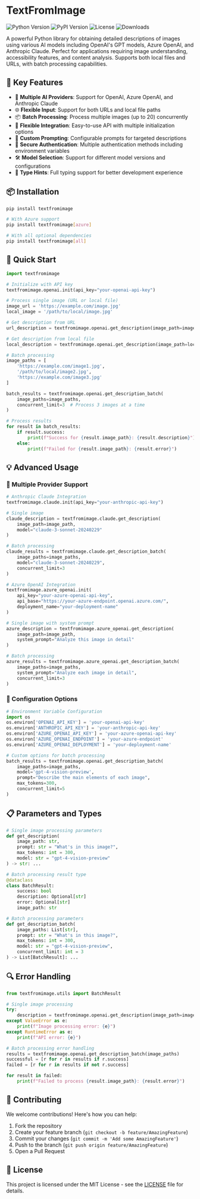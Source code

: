 # TextFromImage

![Python Version](https://img.shields.io/pypi/pyversions/textfromimage)
![PyPI Version](https://img.shields.io/pypi/v/textfromimage)
![License](https://img.shields.io/pypi/l/textfromimage)
![Downloads](https://img.shields.io/pypi/dm/textfromimage)

A powerful Python library for obtaining detailed descriptions of images using various AI models including OpenAI's GPT models, Azure OpenAI, and Anthropic Claude. Perfect for applications requiring image understanding, accessibility features, and content analysis. Supports both local files and URLs, with batch processing capabilities.

## 🌟 Key Features

- 🤖 **Multiple AI Providers**: Support for OpenAI, Azure OpenAI, and Anthropic Claude
- 🌐 **Flexible Input**: Support for both URLs and local file paths
- 📦 **Batch Processing**: Process multiple images (up to 20) concurrently
- 🔄 **Flexible Integration**: Easy-to-use API with multiple initialization options
- 🎯 **Custom Prompting**: Configurable prompts for targeted descriptions
- 🔑 **Secure Authentication**: Multiple authentication methods including environment variables
- 🛠️ **Model Selection**: Support for different model versions and configurations
- 📝 **Type Hints**: Full typing support for better development experience

## 📦 Installation

```bash
pip install textfromimage

# With Azure support
pip install textfromimage[azure]

# With all optional dependencies
pip install textfromimage[all]
```

## 🚀 Quick Start

```python
import textfromimage

# Initialize with API key
textfromimage.openai.init(api_key="your-openai-api-key")

# Process single image (URL or local file)
image_url = 'https://example.com/image.jpg'
local_image = '/path/to/local/image.jpg'

# Get description from URL
url_description = textfromimage.openai.get_description(image_path=image_url)

# Get description from local file
local_description = textfromimage.openai.get_description(image_path=local_image)

# Batch processing
image_paths = [
    'https://example.com/image1.jpg',
    '/path/to/local/image2.jpg',
    'https://example.com/image3.jpg'
]

batch_results = textfromimage.openai.get_description_batch(
    image_paths=image_paths,
    concurrent_limit=3  # Process 3 images at a time
)

# Process results
for result in batch_results:
    if result.success:
        print(f"Success for {result.image_path}: {result.description}")
    else:
        print(f"Failed for {result.image_path}: {result.error}")
```

## 💡 Advanced Usage

### 🤖 Multiple Provider Support

```python
# Anthropic Claude Integration
textfromimage.claude.init(api_key="your-anthropic-api-key")

# Single image
claude_description = textfromimage.claude.get_description(
    image_path=image_path,
    model="claude-3-sonnet-20240229"
)

# Batch processing
claude_results = textfromimage.claude.get_description_batch(
    image_paths=image_paths,
    model="claude-3-sonnet-20240229",
    concurrent_limit=3
)

# Azure OpenAI Integration
textfromimage.azure_openai.init(
    api_key="your-azure-openai-api-key",
    api_base="https://your-azure-endpoint.openai.azure.com/",
    deployment_name="your-deployment-name"
)

# Single image with system prompt
azure_description = textfromimage.azure_openai.get_description(
    image_path=image_path,
    system_prompt="Analyze this image in detail"
)

# Batch processing
azure_results = textfromimage.azure_openai.get_description_batch(
    image_paths=image_paths,
    system_prompt="Analyze each image in detail",
    concurrent_limit=3
)
```

### 🔧 Configuration Options

```python
# Environment Variable Configuration
import os
os.environ['OPENAI_API_KEY'] = 'your-openai-api-key'
os.environ['ANTHROPIC_API_KEY'] = 'your-anthropic-api-key'
os.environ['AZURE_OPENAI_API_KEY'] = 'your-azure-openai-api-key'
os.environ['AZURE_OPENAI_ENDPOINT'] = 'your-azure-endpoint'
os.environ['AZURE_OPENAI_DEPLOYMENT'] = 'your-deployment-name'

# Custom options for batch processing
batch_results = textfromimage.openai.get_description_batch(
    image_paths=image_paths,
    model='gpt-4-vision-preview',
    prompt="Describe the main elements of each image",
    max_tokens=300,
    concurrent_limit=5
)
```

## 📋 Parameters and Types

```python
# Single image processing parameters
def get_description(
    image_path: str,
    prompt: str = "What's in this image?",
    max_tokens: int = 300,
    model: str = "gpt-4-vision-preview"
) -> str: ...

# Batch processing result type
@dataclass
class BatchResult:
    success: bool
    description: Optional[str]
    error: Optional[str]
    image_path: str

# Batch processing parameters
def get_description_batch(
    image_paths: List[str],
    prompt: str = "What's in this image?",
    max_tokens: int = 300,
    model: str = "gpt-4-vision-preview",
    concurrent_limit: int = 3
) -> List[BatchResult]: ...
```

## 🔍 Error Handling

```python
from textfromimage.utils import BatchResult

# Single image processing
try:
    description = textfromimage.openai.get_description(image_path=image_path)
except ValueError as e:
    print(f"Image processing error: {e}")
except RuntimeError as e:
    print(f"API error: {e}")

# Batch processing error handling
results = textfromimage.openai.get_description_batch(image_paths)
successful = [r for r in results if r.success]
failed = [r for r in results if not r.success]

for result in failed:
    print(f"Failed to process {result.image_path}: {result.error}")
```

## 🤝 Contributing

We welcome contributions! Here's how you can help:

1. Fork the repository
2. Create your feature branch (`git checkout -b feature/AmazingFeature`)
3. Commit your changes (`git commit -m 'Add some AmazingFeature'`)
4. Push to the branch (`git push origin feature/AmazingFeature`)
5. Open a Pull Request

## 📝 License

This project is licensed under the MIT License - see the [LICENSE](LICENSE) file for details.